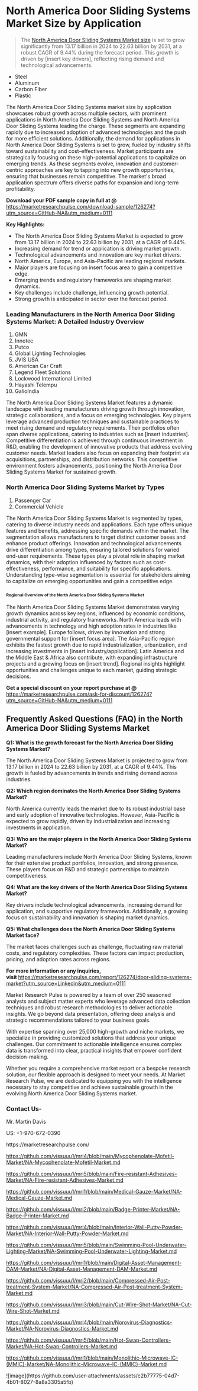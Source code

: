 <h1>North America Door Sliding Systems Market&nbsp;Size by Application</h1><blockquote><p>The <a href="https://marketresearchpulse.com/download-sample/126274?utm_source=GitHub-NA&amp;utm_medium=0111">North America Door Sliding Systems Market size</a> is set to grow significantly from 13.17 billion in 2024 to 22.63 billion by 2031, at a robust CAGR of 9.44% during the forecast period. This growth is driven by [insert key drivers], reflecting rising demand and technological advancements.</p></blockquote><ul><li>Steel<li> Aluminum<li> Carbon Fiber<li> Plastic</li></ul><p>The North America Door Sliding Systems market size by application showcases robust growth across multiple sectors, with prominent applications in North America Door Sliding Systems and North America Door Sliding Systems leading the charge. These segments are expanding rapidly due to increased adoption of advanced technologies and the push for more efficient solutions. Additionally, the demand for applications in North America Door Sliding Systems is set to grow, fueled by industry shifts toward sustainability and cost-effectiveness. Market participants are strategically focusing on these high-potential applications to capitalize on emerging trends. As these segments evolve, innovation and customer-centric approaches are key to tapping into new growth opportunities, ensuring that businesses remain competitive. The market's broad application spectrum offers diverse paths for expansion and long-term profitability.</p><p><strong>Download your PDF sample copy in full at @ </strong><a href="https://marketresearchpulse.com/download-sample/126274?utm_source=GitHub-NA&amp;utm_medium=0111">https://marketresearchpulse.com/download-sample/126274?utm_source=GitHub-NA&amp;utm_medium=0111</a></p><p><strong>Key Highlights: </strong></p><ul><li>The North America Door Sliding Systems Market is expected to grow from 13.17 billion in 2024 to 22.63 billion by 2031, at a CAGR of 9.44%.</li><li>Increasing demand for trend or application is driving market growth.</li><li>Technological advancements and innovation are key market drivers.</li><li>North America, Europe, and Asia-Pacific are leading regional markets.</li><li>Major players are focusing on insert focus area to gain a competitive edge.</li><li>Emerging trends and regulatory frameworks are shaping market dynamics.</li><li>Key challenges include challenge, influencing growth potential.</li><li>Strong growth is anticipated in sector over the forecast period.</li></ul><h3>Leading Manufacturers in the North America Door Sliding Systems Market: A Detailed Industry Overview</h3><ol><li>GMN</li><li>Innotec</li><li>Putco</li><li>Global Lighting Technologies</li><li>JVIS USA</li><li>American Car Craft</li><li>Legend Fleet Solutions</li><li>Lockwood International Limited</li><li>Hayashi Telempu</li><li>GalioIndia</li></ol><div class="flex max-w-full flex-col flex-grow"><div class="min-h-8 text-message flex w-full flex-col items-end gap-2 whitespace-normal break-words [.text-message+&amp;]:mt-5" dir="auto" data-message-author-role="assistant" data-message-id="fd8432e4-4910-450d-b182-61b7bfb0a01f" data-message-model-slug="gpt-4o"><div class="flex w-full flex-col gap-1 empty:hidden first:pt-[3px]"><div class="markdown prose w-full break-words dark:prose-invert light"><p>The North America Door Sliding Systems Market features a dynamic landscape with leading manufacturers driving growth through innovation, strategic collaborations, and a focus on emerging technologies. Key players leverage advanced production techniques and sustainable practices to meet rising demand and regulatory requirements. Their portfolios often span diverse applications, catering to industries such as [insert industries]. Competitive differentiation is achieved through continuous investment in R&amp;D, enabling the development of innovative products that address evolving customer needs. Market leaders also focus on expanding their footprint via acquisitions, partnerships, and distribution networks. This competitive environment fosters advancements, positioning the North America Door Sliding Systems Market for sustained growth.</p></div></div></div></div><h3>North America Door Sliding Systems Market by Types</h3><ol><li>Passenger Car<li> Commercial Vehicle</li></ol><div class="flex max-w-full flex-col flex-grow"><div class="min-h-8 text-message flex w-full flex-col items-end gap-2 whitespace-normal break-words [.text-message+&amp;]:mt-5" dir="auto" data-message-author-role="assistant" data-message-id="084470be-0bb7-4664-bddf-5156b4f41249" data-message-model-slug="gpt-4o-mini"><div class="flex w-full flex-col gap-1 empty:hidden first:pt-[3px]"><div class="markdown prose w-full break-words dark:prose-invert light"><p>The North America Door Sliding Systems Market is segmented by types, catering to diverse industry needs and applications. Each type offers unique features and benefits, addressing specific demands within the market. The segmentation allows manufacturers to target distinct customer bases and enhance product offerings. Innovation and technological advancements drive differentiation among types, ensuring tailored solutions for varied end-user requirements. These types play a pivotal role in shaping market dynamics, with their adoption influenced by factors such as cost-effectiveness, performance, and suitability for specific applications. Understanding type-wise segmentation is essential for stakeholders aiming to capitalize on emerging opportunities and gain a competitive edge.</p></div></div></div></div><h3><span style="font-size: 11px;">Regional Overview of the North America Door Sliding Systems Market</span></h3><div class="flex max-w-full flex-col flex-grow"><div class="min-h-8 text-message flex w-full flex-col items-end gap-2 whitespace-normal break-words [.text-message+&amp;]:mt-5" dir="auto" data-message-author-role="assistant" data-message-id="e9038762-ce64-4e30-91c9-9bd413514231" data-message-model-slug="gpt-4o-mini"><div class="flex w-full flex-col gap-1 empty:hidden first:pt-[3px]"><div class="markdown prose w-full break-words dark:prose-invert light"><p>The North America Door Sliding Systems Market demonstrates varying growth dynamics across key regions, influenced by economic conditions, industrial activity, and regulatory frameworks. North America leads with advancements in technology and high adoption rates in industries like [insert example]. Europe follows, driven by innovation and strong governmental support for [insert focus area]. The Asia-Pacific region exhibits the fastest growth due to rapid industrialization, urbanization, and increasing investments in [insert industry/application]. Latin America and the Middle East &amp; Africa also contribute, with expanding infrastructure projects and a growing focus on [insert trend]. Regional insights highlight opportunities and challenges unique to each market, guiding strategic decisions.</p></div></div></div></div><p><strong>Get a special discount on your report purchase at @ </strong><a href="https://marketresearchpulse.com/ask-for-discount/126274?utm_source=GitHub-NA&amp;utm_medium=0111">https://marketresearchpulse.com/ask-for-discount/126274?utm_source=GitHub-NA&amp;utm_medium=0111</a></p><h2>Frequently Asked Questions (FAQ) in the North America Door Sliding Systems Market</h2><p><strong>Q1: What is the growth forecast for the North America Door Sliding Systems Market?</strong></p><p>The North America Door Sliding Systems Market is projected to grow from 13.17 billion in 2024 to 22.63 billion by 2031, at a CAGR of 9.44%. This growth is fueled by advancements in trends and rising demand across industries.</p><p><strong>Q2: Which region dominates the North America Door Sliding Systems Market?</strong></p><p>North America currently leads the market due to its robust industrial base and early adoption of innovative technologies. However, Asia-Pacific is expected to grow rapidly, driven by industrialization and increasing investments in application.</p><p><strong>Q3: Who are the major players in the North America Door Sliding Systems Market?</strong></p><p>Leading manufacturers include North America Door Sliding Systems, known for their extensive product portfolios, innovation, and strong presence. These players focus on R&amp;D and strategic partnerships to maintain competitiveness.</p><p><strong>Q4: What are the key drivers of the North America Door Sliding Systems Market?</strong></p><p>Key drivers include technological advancements, increasing demand for application, and supportive regulatory frameworks. Additionally, a growing focus on sustainability and innovation is shaping market dynamics.</p><p><strong>Q5: What challenges does the North America Door Sliding Systems Market face?</strong></p><p>The market faces challenges such as challenge, fluctuating raw material costs, and regulatory complexities. These factors can impact production, pricing, and adoption rates across regions.</p><p><strong>For more information or any inquiries, visit&nbsp;</strong><a href="https://marketresearchpulse.com/report/126274/door-sliding-systems-market?utm_source=Linkedin&utm_medium=0111">https://marketresearchpulse.com/report/126274/door-sliding-systems-market?utm_source=Linkedin&utm_medium=0111</a></p><p>Market Research Pulse is powered by a team of over 250 seasoned analysts and subject matter experts who leverage advanced data collection techniques and robust research methodologies to deliver actionable insights. We go beyond data presentation, offering deep analysis and strategic recommendations tailored to your business goals.</p><p>With expertise spanning over 25,000 high-growth and niche markets, we specialize in providing customized solutions that address your unique challenges. Our commitment to actionable intelligence ensures complex data is transformed into clear, practical insights that empower confident decision-making.</p><p>Whether you require a comprehensive market report or a bespoke research solution, our flexible approach is designed to meet your needs. At Market Research Pulse, we are dedicated to equipping you with the intelligence necessary to stay competitive and achieve sustainable growth in the evolving North America Door Sliding Systems market.</p><h3><strong>Contact Us-</strong></h3><p>Mr. Martin Davis</p><p>US: +1-970-672-0390</p><p>https://marketresearchpulse.com/</p><p><a href="https://github.com/vissuuu1/mri4/blob/main/Mycophenolate-Mofetil-Market/NA-Mycophenolate-Mofetil-Market.md">https://github.com/vissuuu1/mri4/blob/main/Mycophenolate-Mofetil-Market/NA-Mycophenolate-Mofetil-Market.md</a></p><p><a href="https://github.com/vissuuu1/mri5/blob/main/Fire-resistant-Adhesives-Market/NA-Fire-resistant-Adhesives-Market.md">https://github.com/vissuuu1/mri5/blob/main/Fire-resistant-Adhesives-Market/NA-Fire-resistant-Adhesives-Market.md</a></p><p><a href="https://github.com/vissuuu1/mri1/blob/main/Medical-Gauze-Market/NA-Medical-Gauze-Market.md">https://github.com/vissuuu1/mri1/blob/main/Medical-Gauze-Market/NA-Medical-Gauze-Market.md</a></p><p><a href="https://github.com/vissuuu1/mri2/blob/main/Badge-Printer-Market/NA-Badge-Printer-Market.md">https://github.com/vissuuu1/mri2/blob/main/Badge-Printer-Market/NA-Badge-Printer-Market.md</a></p><p><a href="https://github.com/vissuuu1/mri4/blob/main/Interior-Wall-Putty-Powder-Market/NA-Interior-Wall-Putty-Powder-Market.md">https://github.com/vissuuu1/mri4/blob/main/Interior-Wall-Putty-Powder-Market/NA-Interior-Wall-Putty-Powder-Market.md</a></p><p><a href="https://github.com/vissuuu1/mri5/blob/main/Swimming-Pool-Underwater-Lighting-Market/NA-Swimming-Pool-Underwater-Lighting-Market.md">https://github.com/vissuuu1/mri5/blob/main/Swimming-Pool-Underwater-Lighting-Market/NA-Swimming-Pool-Underwater-Lighting-Market.md</a></p><p><a href="https://github.com/vissuuu1/mri1/blob/main/Digital-Asset-Management-DAM-Market/NA-Digital-Asset-Management-DAM-Market.md">https://github.com/vissuuu1/mri1/blob/main/Digital-Asset-Management-DAM-Market/NA-Digital-Asset-Management-DAM-Market.md</a></p><p><a href="https://github.com/vissuuu1/mri2/blob/main/Compressed-Air-Post-treatment-System-Market/NA-Compressed-Air-Post-treatment-System-Market.md">https://github.com/vissuuu1/mri2/blob/main/Compressed-Air-Post-treatment-System-Market/NA-Compressed-Air-Post-treatment-System-Market.md</a></p><p><a href="https://github.com/vissuuu1/mri3/blob/main/Cut-Wire-Shot-Market/NA-Cut-Wire-Shot-Market.md">https://github.com/vissuuu1/mri3/blob/main/Cut-Wire-Shot-Market/NA-Cut-Wire-Shot-Market.md</a></p><p><a href="https://github.com/vissuuu1/mri4/blob/main/Norovirus-Diagnostics-Market/NA-Norovirus-Diagnostics-Market.md">https://github.com/vissuuu1/mri4/blob/main/Norovirus-Diagnostics-Market/NA-Norovirus-Diagnostics-Market.md</a></p><p><a href="https://github.com/vissuuu1/mri5/blob/main/Hot-Swap-Controllers-Market/NA-Hot-Swap-Controllers-Market.md">https://github.com/vissuuu1/mri5/blob/main/Hot-Swap-Controllers-Market/NA-Hot-Swap-Controllers-Market.md</a></p><p><a href="https://github.com/vissuuu1/mri1/blob/main/Monolithic-Microwave-IC-(MMIC)-Market/NA-Monolithic-Microwave-IC-(MMIC)-Market.md">https://github.com/vissuuu1/mri1/blob/main/Monolithic-Microwave-IC-(MMIC)-Market/NA-Monolithic-Microwave-IC-(MMIC)-Market.md</a></p>
![image](https://github.com/user-attachments/assets/c2b77775-04d7-4b01-8027-8a8a3305a5fb)
